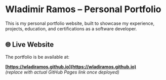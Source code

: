 # Wladimir Ramos – Personal Portfolio

This is my personal portfolio website, built to showcase my experience, projects, education, and certifications as a software developer.

## 🌐 Live Website

The portfolio is be available at:

**[https://wladiramos.github.io](https://wladiramos.github.io)**  
*(replace with actual GitHub Pages link once deployed)*
